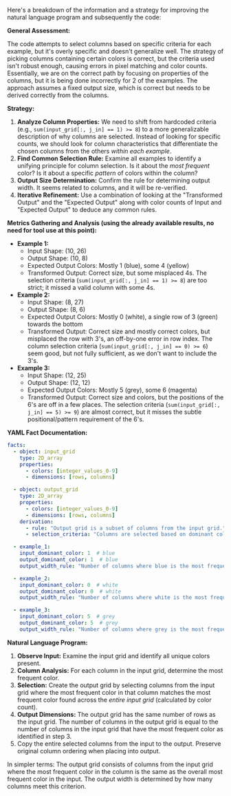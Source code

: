 Here's a breakdown of the information and a strategy for improving the natural language program and subsequently the code:

**General Assessment:**

The code attempts to select columns based on specific criteria for each example, but it's overly specific and doesn't generalize well. The strategy of picking columns containing certain colors is correct, but the criteria used isn't robust enough, causing errors in pixel matching and color counts. Essentially, we are on the correct path by focusing on properties of the columns, but it is being done incorrectly for 2 of the examples. The approach assumes a fixed output size, which is correct but needs to be derived correctly from the columns.

**Strategy:**

1.  **Analyze Column Properties:** We need to shift from hardcoded criteria (e.g., `sum(input_grid[:, j_in] == 1) >= 8`) to a more generalizable description of why columns are selected. Instead of looking for specific counts, we should look for column characteristics that differentiate the chosen columns from the others *within each example*.
2.  **Find Common Selection Rule:** Examine all examples to identify a unifying principle for column selection. Is it about the *most frequent* color? Is it about a specific *pattern* of colors within the column?
3.  **Output Size Determination:** Confirm the rule for determining output width. It seems related to columns, and it will be re-verified.
4. **Iterative Refinement:** Use a combination of looking at the "Transformed Output" and the "Expected Output" along with color counts of Input and "Expected Output" to deduce any common rules.

**Metrics Gathering and Analysis (using the already available results, no need for tool use at this point):**

*   **Example 1:**
    *   Input Shape: (10, 26)
    *   Output Shape: (10, 8)
    *   Expected Output Colors: Mostly 1 (blue), some 4 (yellow)
    *   Transformed Output: Correct size, but some misplaced 4s. The selection criteria (`sum(input_grid[:, j_in] == 1) >= 8`) are too strict; it missed a valid column with some 4s.
*   **Example 2:**
    *   Input Shape: (8, 27)
    *   Output Shape: (8, 6)
    *   Expected Output Colors: Mostly 0 (white), a single row of 3 (green) towards the bottom
    *   Transformed Output: Correct size and mostly correct colors, but misplaced the row with 3's, an off-by-one error in row index. The column selection criteria (`sum(input_grid[:, j_in] == 0) >= 6`) seem good, but not fully sufficient, as we don't want to include the 3's.
*   **Example 3:**
    *   Input Shape: (12, 25)
    *   Output Shape: (12, 12)
    *   Expected Output Colors: Mostly 5 (grey), some 6 (magenta)
    *   Transformed Output: Correct size and colors, but the positions of the 6's are off in a few places. The selection criteria (`sum(input_grid[:, j_in] == 5) >= 9`) are almost correct, but it misses the subtle positional/pattern requirement of the 6's.

**YAML Fact Documentation:**


```yaml
facts:
  - object: input_grid
    type: 2D_array
    properties:
      - colors: [integer_values_0-9]
      - dimensions: [rows, columns]

  - object: output_grid
    type: 2D_array
    properties:
      - colors: [integer_values_0-9]
      - dimensions: [rows, columns]
    derivation:
      - rule: "Output grid is a subset of columns from the input grid."
      - selection_criteria: "Columns are selected based on dominant color and possibly position."

  - example_1:
    input_dominant_color: 1  # blue
    output_dominant_color: 1  # blue
    output_width_rule: "Number of columns where blue is the most frequent color."

  - example_2:
    input_dominant_color: 0  # white
    output_dominant_color: 0  # white
    output_width_rule: "Number of columns where white is the most frequent color."

  - example_3:
    input_dominant_color: 5  # grey
    output_dominant_color: 5  # grey
    output_width_rule: "Number of columns where grey is the most frequent color."
```


**Natural Language Program:**

1.  **Observe Input:** Examine the input grid and identify all unique colors present.
2.  **Column Analysis:** For each column in the input grid, determine the most frequent color.
3.  **Selection:** Create the output grid by selecting columns from the input grid where the most frequent color in that column matches the most frequent color found across the *entire input grid* (calculated by color count).
4. **Output Dimensions:** The output grid has the same number of rows as the input grid.  The number of columns in the output grid is equal to the number of columns in the input grid that have the most frequent color as identified in step 3.
5. Copy the entire selected columns from the input to the output. Preserve original column ordering when placing into output.

In simpler terms: The output grid consists of columns from the input grid where the most frequent color in the column is the same as the overall most frequent color in the input. The output width is determined by how many columns meet this criterion.
